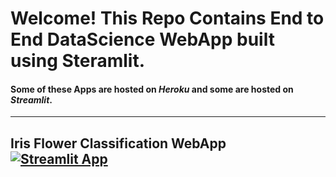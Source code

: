 # Welcome! This Repo Contains End to End DataScience WebApp built using Steramlit.

#### Some of these Apps are hosted on **_Heroku_** and some are hosted on **_Streamlit_**.

---

## Iris Flower Classification WebApp [![Streamlit App](https://static.streamlit.io/badges/streamlit_badge_black_white.svg)](https://iris-flower-classification-rvi.herokuapp.com/)
